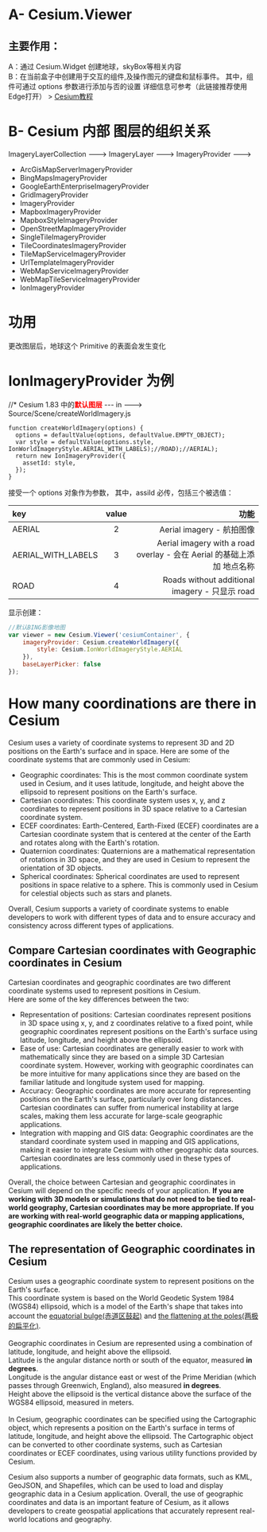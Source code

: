 # A- **Cesium.Viewer**

<!-- ## 代码追踪
事例中执行的代码是 release/build 之后的代码，真正的源码放在 项目/Source 中。
Viewer 在 Source/Widgets/Viewer/Viewer.js 处 声明 #330 <br/> -->

## 主要作用：
A：通过 Cesium.Widget 创建地球，skyBox等相关内容<br/>
B：在当前盒子中创建用于交互的组件,及操作图元的键盘和鼠标事件。 其中，组件可通过 options 参数进行添加与否的设置
详细信息可参考（此链接推荐使用Edge打开） > [Cesium教程](http://cesium.coinidea.com/guide/%E6%96%B0%E6%89%8B%E5%85%A5%E9%97%A8%E4%B8%AD%E6%96%87%E6%95%99%E7%A8%8B/Cesium%E5%85%A5%E9%97%A84%20-%20%E5%88%9B%E5%BB%BACesium%20Viewer/)


# B- Cesium 内部 图层的组织关系
ImageryLayerCollection --->
ImageryLayer --->
ImageryProvider --->
- ArcGisMapServerImageryProvider
- BingMapsImageryProvider
- GoogleEarthEnterpriseImageryProvider
- GridImageryProvider
- ImageryProvider
- MapboxImageryProvider
- MapboxStyleImageryProvider
- OpenStreetMapImageryProvider
- SingleTileImageryProvider
- TileCoordinatesImageryProvider
- TileMapServiceImageryProvider
- UrlTemplateImageryProvider
- WebMapServiceImageryProvider
- WebMapTileServiceImageryProvider
- IonImageryProvider


# 功用
  更改图层后，地球这个 Primitive 的表面会发生变化


<!-- ![imageryProviderInCesium](imageryProviderInCesium.png) -->

# IonImageryProvider 为例

//*  Cesium 1.83 中的<font color="red">**默认图层**</font> --- in ---> Source/Scene/createWorldImagery.js
```
function createWorldImagery(options) {
  options = defaultValue(options, defaultValue.EMPTY_OBJECT);
  var style = defaultValue(options.style, IonWorldImageryStyle.AERIAL_WITH_LABELS);//ROAD);//AERIAL);
  return new IonImageryProvider({
    assetId: style,
  });
}
```

接受一个 options 对象作为参数，
其中，assiId 必传，包括三个被选值：

| key                  |    value    |      功能      |
| :---                 |    :----:   |          ---: |
| AERIAL               |     2       | Aerial imagery - 航拍图像   |
| AERIAL_WITH_LABELS   |     3       | Aerial imagery with a road overlay - 会在 Aerial 的基础上添加 地点名称      |
| ROAD                 |     4       | Roads without additional imagery - 只显示 road      |

显示创建：
```js
//默认BING影像地图
var viewer = new Cesium.Viewer('cesiumContainer', {
    imageryProvider: Cesium.createWorldImagery({
        style: Cesium.IonWorldImageryStyle.AERIAL
    }),
    baseLayerPicker: false
});
```

# How many coordinations are there in Cesium

Cesium uses a variety of coordinate systems to represent 3D and 2D positions on the Earth's surface and in space. Here are some of the coordinate systems that are commonly used in Cesium:

- Geographic coordinates: This is the most common coordinate system used in Cesium, and it uses latitude, longitude, and height above the ellipsoid to represent positions on the Earth's surface.
- Cartesian coordinates: This coordinate system uses x, y, and z coordinates to represent positions in 3D space relative to a Cartesian coordinate system.
- ECEF coordinates: Earth-Centered, Earth-Fixed (ECEF) coordinates are a Cartesian coordinate system that is centered at the center of the Earth and rotates along with the Earth's rotation.
- Quaternion coordinates: Quaternions are a mathematical representation of rotations in 3D space, and they are used in Cesium to represent the orientation of 3D objects.
- Spherical coordinates: Spherical coordinates are used to represent positions in space relative to a sphere. This is commonly used in Cesium for celestial objects such as stars and planets.

Overall, Cesium supports a variety of coordinate systems to enable developers to work with different types of data and to ensure accuracy and consistency across different types of applications.

## Compare Cartesian coordinates with Geographic coordinates in Cesium

Cartesian coordinates and geographic coordinates are two different coordinate systems used to represent positions in Cesium. </br>
Here are some of the key differences between the two:
- Representation of positions: Cartesian coordinates represent positions in 3D space using x, y, and z coordinates relative to a fixed point, while geographic coordinates represent positions on the Earth's surface using latitude, longitude, and height above the ellipsoid.
- Ease of use: Cartesian coordinates are generally easier to work with mathematically since they are based on a simple 3D Cartesian coordinate system. However, working with geographic coordinates can be more intuitive for many applications since they are based on the familiar latitude and longitude system used for mapping.
- Accuracy: Geographic coordinates are more accurate for representing positions on the Earth's surface, particularly over long distances. Cartesian coordinates can suffer from numerical instability at large scales, making them less accurate for large-scale geographic applications.
- Integration with mapping and GIS data: Geographic coordinates are the standard coordinate system used in mapping and GIS applications, making it easier to integrate Cesium with other geographic data sources. Cartesian coordinates are less commonly used in these types of applications.

Overall, the choice between Cartesian and geographic coordinates in Cesium will depend on the specific needs of your application. **If you are working with 3D models or simulations that do not need to be tied to real-world geography, Cartesian coordinates may be more appropriate. If you are working with real-world geographic data or mapping applications, geographic coordinates are likely the better choice.**

##  The representation of Geographic coordinates in Cesium

Cesium uses a geographic coordinate system to represent positions on the Earth's surface. </br>
This coordinate system is based on the World Geodetic System 1984 (WGS84) ellipsoid, which is a model of the Earth's shape that takes into account the <u>equatorial bulge(赤道区鼓起)</u> and <u>the flattening at the poles(两极的扁平化)</u>.</br>
</br>
Geographic coordinates in Cesium are represented using a combination of latitude, longitude, and height above the ellipsoid. </br>
Latitude is the angular distance north or south of the equator, measured **in degrees**. </br>
Longitude is the angular distance east or west of the Prime Meridian (which passes through Greenwich, England), also measured **in degrees**. </br>
Height above the ellipsoid is the vertical distance above the surface of the WGS84 ellipsoid, measured in meters.</br>
</br>
In Cesium, geographic coordinates can be specified using the Cartographic object, which represents a position on the Earth's surface in terms of latitude, longitude, and height above the ellipsoid. The Cartographic object can be converted to other coordinate systems, such as Cartesian coordinates or ECEF coordinates, using various utility functions provided by Cesium.</br>

Cesium also supports a number of geographic data formats, such as KML, GeoJSON, and Shapefiles, which can be used to load and display geographic data in a Cesium application. Overall, the use of geographic coordinates and data is an important feature of Cesium, as it allows developers to create geospatial applications that accurately represent real-world locations and geography.</br>